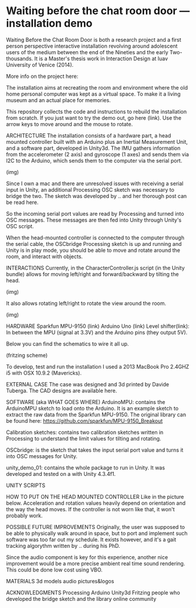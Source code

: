 Waiting before the chat room door — installation demo
========

Waiting Before the Chat Room Door is both a research project and a first person perspective interactive installation revolving around adolescent users of the medium between the end of the Nineties and the early Two-thousands. It is a Master's thesis work in Interaction Design at Iuav University of Venice (2014).

More info on the project here:

The installation aims at recreating the room and environment where the old home personal computer was kept as a virtual space. To make it a living museum and an actual place for memories.

This repository collects the code and instructions to rebuild the installation from scratch. If you just want to try the demo out, go here (link). Use the arrow keys to move around and the mouse to rotate.

ARCHITECTURE
The installation consists of a hardware part, a head mounted controller built with an Arduino plus an Inertial Measurement Unit, and a software part, developed in Unity3d. 
The IMU gathers information from the accelerometer (2 axis) and gyroscope (1 axes) and sends them via I2C to the Arduino, which sends them to the computer via the serial port.

(img)

Since I own a mac and there are unresolved issues with receiving a serial input in Unity, an additional Processing OSC sketch was necessary to bridge the two. The sketch was developed by .. and her thorough post can be read here. 

So the incoming serial port values are read by Processing and turned into OSC messages. These messages are then fed into Unity through Unity's OSC script. 

When the head-mounted controller is connected to the computer through the serial cable, the OSCbridge Processing sketch is up and running and Unity is in play mode, you should be able to move and rotate around the room, and interact with objects.

INTERACTIONS
Currently, in the CharacterController.js script (in the Unity bundle) allows for moving left/right and forward/backward by tilting the head.

(img)

It also allows rotating left/right to rotate the view around the room.

(img)

HARDWARE
Sparkfun MPU-9150 (link)
Arduino Uno (link)
Level shifter(link): In between the MPU (signal at 3.3V) and the Arduino pins (they output 5V).

Below you can find the schematics to wire it all up.

(fritzing scheme)

To develop, test and run the installation I used a 2013 MacBook Pro 2.4GHZ i5 with OSX 10.9.2 (Mavericks).

EXTERNAL CASE
The case was designed and 3d printed by Davide Tuberga. The CAD designs are available here.

SOFTWARE (aka WHAT GOES WHERE)
ArduinoMPU: contains the ArduinoMPU sketch to load onto the Arduino. It is an example sketch to extract the raw data from the Sparkfun MPU-9150. The original library can be found here:
https://github.com/sparkfun/MPU-9150_Breakout

Calibration sketches: contains two calibration sketches written in Processing to understand the limit values for tilting and rotating.

OSCbridge: is the sketch that takes the input serial port value and turns it into OSC messages for Unity.

unity_demo_01: contains the whole package to run in Unity. It was developed and tested on a with Unity 4.3.4f1.

UNITY SCRIPTS

HOW TO PUT ON THE HEAD MOUNTED CONTROLLER
Like in the picture below. Acceleration and rotation values heavily depend on orientation and the way the head moves. If the controller is not worn like that, it won't probably work.

POSSIBLE FUTURE IMPROVEMENTS
Originally, the user was supposed to be able to physically walk around in space, but to port and implement such software was too far out my schedule. It exists however, and it's a gait tracking algorythm written by .. during his PhD.

Since the audio component is key for this experience, another nice improvement would be a more precise ambient real time sound rendering. This could be done low cost using VBO.

MATERIALS
3d models
audio
pictures&logos

ACKNOWLEDGMENTS
Processing
Arduino
Unity3d
Fritzing
people who developed the bridge sketch and the library
online community
